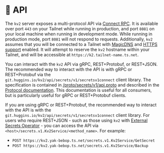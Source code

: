 # 📃 API

The `kv2` server exposes a multi-protocol API via [Connect RPC](https://connectrpc.com/). It is available over port `443` on your Tailnet while running in production, and port `8081` on your local machine when running in development mode. While running in production mode, port `8081` will not respond to requests. Additionally, `kv2` assumes that you will be connected to a Tailnet with [MagicDNS](https://tailscale.com/kb/1081/magicdns) and [HTTPS support](https://tailscale.com/kb/1153/enabling-https) enabled. It will attempt to reserve the `kv2` hostname within your Tailnet, and will be accessible at `https://k2.tailnet-name.ts.net`.

You can interact with the `kv2` API via gRPC, REST+Protobuf, or REST+JSON. The recommended way to interact with the API is with gRPC or REST+Protobuf via the `git.huggins.io/kv2/api/secrets/v1/secretsv1connect` client library. The specification is contained in [/proto/secrets/v1/api.proto](../proto/secrets/v1/api.proto) and described in the [Protocol documentation](./protocol.md). This documentation is useful for all consumers, but is particularly useful for gRPC or REST+Protobuf clients.

If you are using gRPC or REST+Protobuf, the recommended way to interact with the API is with the `git.huggins.io/kv2/api/secrets/v1/secretsv1connect` client library. For users who require REST+JSON - such as those using `kv2` with [External Secrets Operator](https://external-secrets.io/latest/provider/webhook/) - you can access the API via `<host>/secrets.v1.Kv2Service/<method_name>`. For example:

- `POST https://kv2.yak-bebop.ts.net/secrets.v1.Kv2Service/GetSecret`
- `POST https://kv2.yak-bebop.ts.net/secrets.v1.Kv2Service/Backup`
